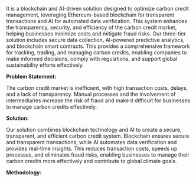 
It is a blockchain and AI-driven solution designed to optimize carbon credit management, leveraging Ethereum-based blockchain for transparent transactions and AI for automated data verification. This system enhances the transparency, security, and efficiency of the carbon credit market, helping businesses minimize costs and mitigate fraud risks.
Our three-tier solution includes secure data collection, AI-powered predictive analytics, and blockchain smart contracts. This provides a comprehensive framework for tracking, trading, and managing carbon credits, enabling companies to make informed decisions, comply with regulations, and support global sustainability efforts effectively.

**Problem Statement:**

The carbon credit market is inefficient, with high transaction costs, delays, and a lack of transparency. Manual processes and the involvement of intermediaries increase the risk of fraud and make it difficult for businesses to manage carbon credits effectively.

**Solution:**

Our solution combines blockchain technology and AI to create a secure, transparent, and efficient carbon credit system. Blockchain ensures secure and transparent transactions, while AI automates data verification and provides real-time insights. This reduces transaction costs, speeds up processes, and eliminates fraud risks, enabling businesses to manage their carbon credits more effectively and contribute to global climate goals.

**Methodology:**







